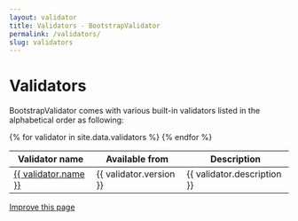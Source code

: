 ```yaml
---
layout: validator
title: Validators - BootstrapValidator
permalink: /validators/
slug: validators
---
```


# Validators

BootstrapValidator comes with various built-in validators listed in the alphabetical order as following:

<table>
    <thead>
        <tr>
            <th>Validator name</th>
            <th>Available from</th>
            <th>Description</th>
        </tr>
    </thead>
    <tbody>
    {% for validator in site.data.validators %}
        <tr>
            <td><a href="/validators/{{ validator.slug }}/">{{ validator.name }}</a></td>
            <td>{{ validator.version }}</td>
            <td>{{ validator.description }}</td>
        </tr>
    {% endfor %}
    </tbody>
</table>

<a href="https://github.com/nghuuphuoc/bootstrapvalidator/edit/gh-pages/validators.md" class="btn btn-info">Improve this page</a>
